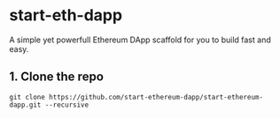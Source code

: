 # start-eth-dapp
A simple yet powerfull Ethereum DApp scaffold for you to build fast and easy.

## 1. Clone the repo 
```
git clone https://github.com/start-ethereum-dapp/start-ethereum-dapp.git --recursive
```
